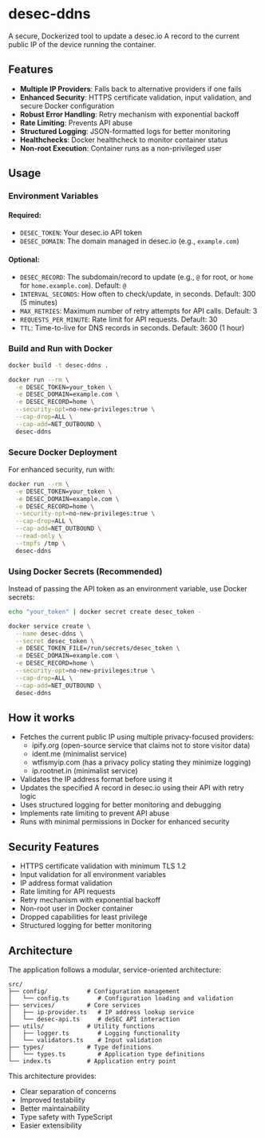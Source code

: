 # desec-ddns

A secure, Dockerized tool to update a desec.io A record to the current public IP of the device running the container.

## Features

- **Multiple IP Providers**: Falls back to alternative providers if one fails
- **Enhanced Security**: HTTPS certificate validation, input validation, and secure Docker configuration
- **Robust Error Handling**: Retry mechanism with exponential backoff
- **Rate Limiting**: Prevents API abuse
- **Structured Logging**: JSON-formatted logs for better monitoring
- **Healthchecks**: Docker healthcheck to monitor container status
- **Non-root Execution**: Container runs as a non-privileged user

## Usage

### Environment Variables

#### Required:
- `DESEC_TOKEN`: Your desec.io API token
- `DESEC_DOMAIN`: The domain managed in desec.io (e.g., `example.com`)

#### Optional:
- `DESEC_RECORD`: The subdomain/record to update (e.g., `@` for root, or `home` for `home.example.com`). Default: `@`
- `INTERVAL_SECONDS`: How often to check/update, in seconds. Default: 300 (5 minutes)
- `MAX_RETRIES`: Maximum number of retry attempts for API calls. Default: 3
- `REQUESTS_PER_MINUTE`: Rate limit for API requests. Default: 30
- `TTL`: Time-to-live for DNS records in seconds. Default: 3600 (1 hour)

### Build and Run with Docker

```sh
docker build -t desec-ddns .

docker run --rm \
  -e DESEC_TOKEN=your_token \
  -e DESEC_DOMAIN=example.com \
  -e DESEC_RECORD=home \
  --security-opt=no-new-privileges:true \
  --cap-drop=ALL \
  --cap-add=NET_OUTBOUND \
  desec-ddns
```

### Secure Docker Deployment

For enhanced security, run with:

```sh
docker run --rm \
  -e DESEC_TOKEN=your_token \
  -e DESEC_DOMAIN=example.com \
  -e DESEC_RECORD=home \
  --security-opt=no-new-privileges:true \
  --cap-drop=ALL \
  --cap-add=NET_OUTBOUND \
  --read-only \
  --tmpfs /tmp \
  desec-ddns
```

### Using Docker Secrets (Recommended)

Instead of passing the API token as an environment variable, use Docker secrets:

```sh
echo "your_token" | docker secret create desec_token -

docker service create \
  --name desec-ddns \
  --secret desec_token \
  -e DESEC_TOKEN_FILE=/run/secrets/desec_token \
  -e DESEC_DOMAIN=example.com \
  -e DESEC_RECORD=home \
  --security-opt=no-new-privileges:true \
  --cap-drop=ALL \
  --cap-add=NET_OUTBOUND \
  desec-ddns
```

## How it works

- Fetches the current public IP using multiple privacy-focused providers:
  - ipify.org (open-source service that claims not to store visitor data)
  - ident.me (minimalist service)
  - wtfismyip.com (has a privacy policy stating they minimize logging)
  - ip.rootnet.in (minimalist service)
- Validates the IP address format before using it
- Updates the specified A record in desec.io using their API with retry logic
- Uses structured logging for better monitoring and debugging
- Implements rate limiting to prevent API abuse
- Runs with minimal permissions in Docker for enhanced security

## Security Features

- HTTPS certificate validation with minimum TLS 1.2
- Input validation for all environment variables
- IP address format validation
- Rate limiting for API requests
- Retry mechanism with exponential backoff
- Non-root user in Docker container
- Dropped capabilities for least privilege
- Structured logging for better monitoring

## Architecture

The application follows a modular, service-oriented architecture:

```
src/
├── config/           # Configuration management
│   └── config.ts        # Configuration loading and validation
├── services/         # Core services
│   ├── ip-provider.ts   # IP address lookup service
│   └── desec-api.ts     # deSEC API interaction
├── utils/            # Utility functions
│   ├── logger.ts        # Logging functionality
│   └── validators.ts    # Input validation
├── types/            # Type definitions
│   └── types.ts         # Application type definitions
└── index.ts          # Application entry point
```

This architecture provides:
- Clear separation of concerns
- Improved testability
- Better maintainability
- Type safety with TypeScript
- Easier extensibility
